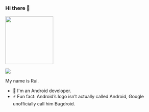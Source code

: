 ### Hi there 👋

<img src="https://github.com/revs87/revs87/assets/556860/1223f4b2-aed8-4334-bdaa-5a82992122d9" width="150">

![](https://komarev.com/ghpvc/?username=revs87&style=for-the-badge)

My name is Rui.
- 🦾 I'm an Android developer.
- ⚡ Fun fact: Android’s logo isn’t actually called Android, Google unofficially call him Bugdroid.


<!--
**revs87/revs87** is a ✨ _special_ ✨ repository because its `README.md` (this file) appears on your GitHub profile.

Here are some ideas to get you started:

- 🔭 I’m currently working on ...
- 🌱 I’m currently learning ...
- 👯 I’m looking to collaborate on ...
- 🤔 I’m looking for help with ...
- 💬 Ask me about ...
- 📫 How to reach me: ...
- 😄 Pronouns: ...
- ⚡ Fun fact: ...

[GitHub Profile Views Counter source]: https://github.com/antonkomarev/github-profile-views-counter

-->


